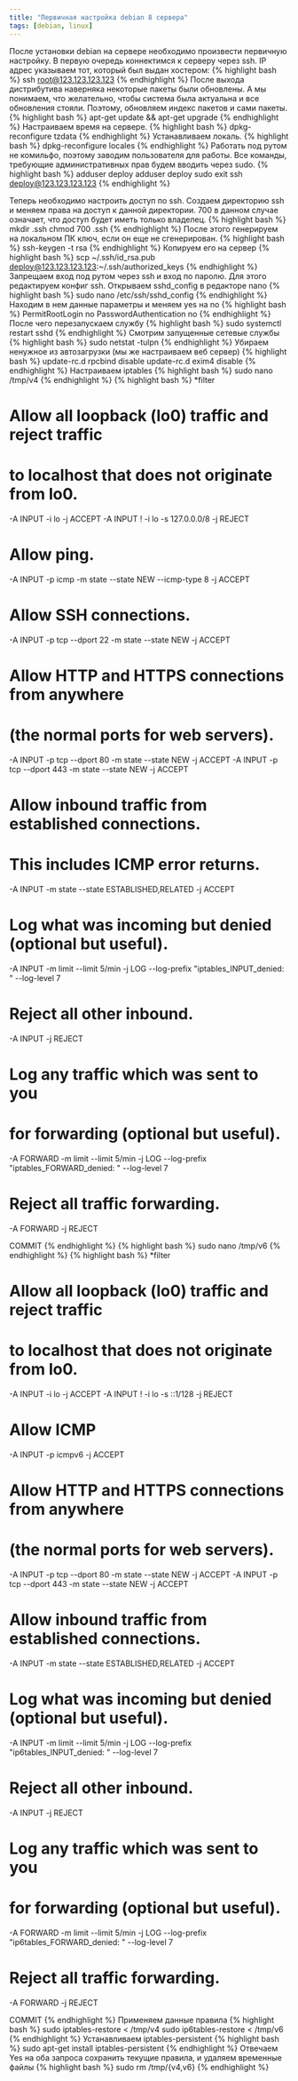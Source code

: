 ```yaml
---
title: "Первичная настройка debian 8 сервера"
tags: [debian, linux]
---
```

После установки debian на сервере необходимо произвести первичную настройку. В первую очередь коннектимся к серверу через ssh. IP адрес указываем тот, который был выдан хостером:
{% highlight bash %}
ssh root@123.123.123.123
{% endhighlight %}
После выхода дистрибутива наверняка некоторые пакеты были обновлены. А мы понимаем, что желательно, чтобы система была актуальна и все обновления стояли. Поэтому, обновляем индекс пакетов и сами пакеты.
{% highlight bash %}
apt-get update && apt-get upgrade
{% endhighlight %}
Настраиваем время на сервере.
{% highlight bash %}
dpkg-reconfigure tzdata
{% endhighlight %}
Устанавливаем локаль.
{% highlight bash %}
dpkg-reconfigure locales
{% endhighlight %}
Работать под рутом не комильфо, поэтому заводим пользователя для работы. Все команды, требующие административных прав будем вводить через sudo.
{% highlight bash %}
adduser deploy
adduser deploy sudo
exit
ssh deploy@123.123.123.123
{% endhighlight %}

Теперь необходимо настроить доступ по ssh. 
Создаем директорию ssh и меняем права на доступ к данной директории. 700 в данном случае означает, что доступ будет иметь только владелец.
{% highlight bash %}
mkdir .ssh
chmod 700 .ssh
{% endhighlight %}
После этого генерируем на локальном ПК ключ, если он еще не сгенерирован.
{% highlight bash %}
ssh-keygen -t rsa
{% endhighlight %}
Копируем его на сервер
{% highlight bash %}
scp ~/.ssh/id_rsa.pub deploy@123.123.123.123:~/.ssh/authorized_keys
{% endhighlight %}
Запрещаем вход под рутом через ssh и вход по паролю. Для этого редактируем конфиг ssh.
Открываем sshd_config в редакторе nano
{% highlight bash %}
sudo nano /etc/ssh/sshd_config
{% endhighlight %}
Находим в нем данные параметры и меняем yes на no
{% highlight bash %}
PermitRootLogin no
PasswordAuthentication no
{% endhighlight %}
После чего перезапускаем службу
{% highlight bash %}
sudo systemctl restart sshd
{% endhighlight %}
Смотрим запущенные сетевые службы
{% highlight bash %}
sudo netstat -tulpn
{% endhighlight %}
Убираем ненужное из автозагрузки (мы же настраиваем веб сервер)
{% highlight bash %}
update-rc.d rpcbind disable
update-rc.d exim4 disable
{% endhighlight %}
Настраиваем iptables
{% highlight bash %}
sudo nano /tmp/v4
{% endhighlight %}
{% highlight bash %}
*filter

# Allow all loopback (lo0) traffic and reject traffic
# to localhost that does not originate from lo0.
-A INPUT -i lo -j ACCEPT
-A INPUT ! -i lo -s 127.0.0.0/8 -j REJECT

# Allow ping.
-A INPUT -p icmp -m state --state NEW --icmp-type 8 -j ACCEPT

# Allow SSH connections.
-A INPUT -p tcp --dport 22 -m state --state NEW -j ACCEPT

# Allow HTTP and HTTPS connections from anywhere
# (the normal ports for web servers).
-A INPUT -p tcp --dport 80 -m state --state NEW -j ACCEPT
-A INPUT -p tcp --dport 443 -m state --state NEW -j ACCEPT

# Allow inbound traffic from established connections.
# This includes ICMP error returns.
-A INPUT -m state --state ESTABLISHED,RELATED -j ACCEPT

# Log what was incoming but denied (optional but useful).
-A INPUT -m limit --limit 5/min -j LOG --log-prefix "iptables_INPUT_denied: " --log-level 7

# Reject all other inbound.
-A INPUT -j REJECT

# Log any traffic which was sent to you
# for forwarding (optional but useful).
-A FORWARD -m limit --limit 5/min -j LOG --log-prefix "iptables_FORWARD_denied: " --log-level 7

# Reject all traffic forwarding.
-A FORWARD -j REJECT

COMMIT
{% endhighlight %}
{% highlight bash %}
sudo nano /tmp/v6
{% endhighlight %}
{% highlight bash %}
*filter

# Allow all loopback (lo0) traffic and reject traffic
# to localhost that does not originate from lo0.
-A INPUT -i lo -j ACCEPT
-A INPUT ! -i lo -s ::1/128 -j REJECT

# Allow ICMP
-A INPUT -p icmpv6 -j ACCEPT

# Allow HTTP and HTTPS connections from anywhere
# (the normal ports for web servers).
-A INPUT -p tcp --dport 80 -m state --state NEW -j ACCEPT
-A INPUT -p tcp --dport 443 -m state --state NEW -j ACCEPT

# Allow inbound traffic from established connections.
-A INPUT -m state --state ESTABLISHED,RELATED -j ACCEPT

# Log what was incoming but denied (optional but useful).
-A INPUT -m limit --limit 5/min -j LOG --log-prefix "ip6tables_INPUT_denied: " --log-level 7

# Reject all other inbound.
-A INPUT -j REJECT

# Log any traffic which was sent to you
# for forwarding (optional but useful).
-A FORWARD -m limit --limit 5/min -j LOG --log-prefix "ip6tables_FORWARD_denied: " --log-level 7

# Reject all traffic forwarding.
-A FORWARD -j REJECT

COMMIT
{% endhighlight %}
Применяем данные правила
{% highlight bash %}
sudo iptables-restore < /tmp/v4
sudo ip6tables-restore < /tmp/v6
{% endhighlight %}
Устанавливаем iptables-persistent
{% highlight bash %}
sudo apt-get install iptables-persistent
{% endhighlight %}
Отвечаем Yes на оба запроса сохранить текущие правила, и удаляем временные файлы
{% highlight bash %}
sudo rm /tmp/{v4,v6}
{% endhighlight %}
